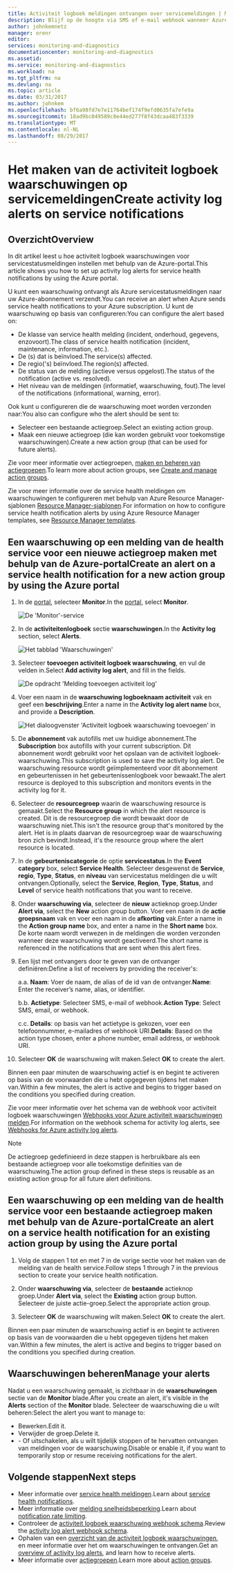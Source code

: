 ```yaml
---
title: Activiteit logboek meldingen ontvangen over servicemeldingen | Microsoft Docs
description: Blijf op de hoogte via SMS of e-mail webhook wanneer Azure service optreedt.
author: johnkemnetz
manager: orenr
editor: 
services: monitoring-and-diagnostics
documentationcenter: monitoring-and-diagnostics
ms.assetid: 
ms.service: monitoring-and-diagnostics
ms.workload: na
ms.tgt_pltfrm: na
ms.devlang: na
ms.topic: article
ms.date: 03/31/2017
ms.author: johnkem
ms.openlocfilehash: bf6a98fd7e7e11764bef174f9efd0635fa7efe9a
ms.sourcegitcommit: 18ad9bc049589c8e44ed277f8f43dcaa483f3339
ms.translationtype: MT
ms.contentlocale: nl-NL
ms.lasthandoff: 08/29/2017
---
```

# <a name="create-activity-log-alerts-on-service-notifications"></a><span data-ttu-id="68875-103">Het maken van de activiteit logboek waarschuwingen op servicemeldingen</span><span class="sxs-lookup"><span data-stu-id="68875-103">Create activity log alerts on service notifications</span></span>
## <a name="overview"></a><span data-ttu-id="68875-104">Overzicht</span><span class="sxs-lookup"><span data-stu-id="68875-104">Overview</span></span>
<span data-ttu-id="68875-105">In dit artikel leest u hoe activiteit logboek waarschuwingen voor servicestatusmeldingen instellen met behulp van de Azure-portal.</span><span class="sxs-lookup"><span data-stu-id="68875-105">This article shows you how to set up activity log alerts for service health notifications by using the Azure portal.</span></span>  

<span data-ttu-id="68875-106">U kunt een waarschuwing ontvangt als Azure servicestatusmeldingen naar uw Azure-abonnement verzendt.</span><span class="sxs-lookup"><span data-stu-id="68875-106">You can receive an alert when Azure sends service health notifications to your Azure subscription.</span></span> <span data-ttu-id="68875-107">U kunt de waarschuwing op basis van configureren:</span><span class="sxs-lookup"><span data-stu-id="68875-107">You can configure the alert based on:</span></span>

- <span data-ttu-id="68875-108">De klasse van service health melding (incident, onderhoud, gegevens, enzovoort).</span><span class="sxs-lookup"><span data-stu-id="68875-108">The class of service health notification (incident, maintenance, information, etc.).</span></span>
- <span data-ttu-id="68875-109">De (s) dat is beïnvloed.</span><span class="sxs-lookup"><span data-stu-id="68875-109">The service(s) affected.</span></span>
- <span data-ttu-id="68875-110">De regio('s) beïnvloed.</span><span class="sxs-lookup"><span data-stu-id="68875-110">The region(s) affected.</span></span>
- <span data-ttu-id="68875-111">De status van de melding (actieve versus opgelost).</span><span class="sxs-lookup"><span data-stu-id="68875-111">The status of the notification (active vs. resolved).</span></span>
- <span data-ttu-id="68875-112">Het niveau van de meldingen (informatief, waarschuwing, fout).</span><span class="sxs-lookup"><span data-stu-id="68875-112">The level of the notifications (informational, warning, error).</span></span>

<span data-ttu-id="68875-113">Ook kunt u configureren die de waarschuwing moet worden verzonden naar:</span><span class="sxs-lookup"><span data-stu-id="68875-113">You also can configure who the alert should be sent to:</span></span>

- <span data-ttu-id="68875-114">Selecteer een bestaande actiegroep.</span><span class="sxs-lookup"><span data-stu-id="68875-114">Select an existing action group.</span></span>
- <span data-ttu-id="68875-115">Maak een nieuwe actiegroep (die kan worden gebruikt voor toekomstige waarschuwingen).</span><span class="sxs-lookup"><span data-stu-id="68875-115">Create a new action group (that can be used for future alerts).</span></span>

<span data-ttu-id="68875-116">Zie voor meer informatie over actiegroepen, [maken en beheren van actiegroepen](monitoring-action-groups.md).</span><span class="sxs-lookup"><span data-stu-id="68875-116">To learn more about action groups, see [Create and manage action groups](monitoring-action-groups.md).</span></span>

<span data-ttu-id="68875-117">Zie voor meer informatie over de service health meldingen om waarschuwingen te configureren met behulp van Azure Resource Manager-sjablonen [Resource Manager-sjablonen](monitoring-create-activity-log-alerts-with-resource-manager-template.md).</span><span class="sxs-lookup"><span data-stu-id="68875-117">For information on how to configure service health notification alerts by using Azure Resource Manager templates, see [Resource Manager templates](monitoring-create-activity-log-alerts-with-resource-manager-template.md).</span></span>

## <a name="create-an-alert-on-a-service-health-notification-for-a-new-action-group-by-using-the-azure-portal"></a><span data-ttu-id="68875-118">Een waarschuwing op een melding van de health service voor een nieuwe actiegroep maken met behulp van de Azure-portal</span><span class="sxs-lookup"><span data-stu-id="68875-118">Create an alert on a service health notification for a new action group by using the Azure portal</span></span>
1. <span data-ttu-id="68875-119">In de [portal](https://portal.azure.com), selecteer **Monitor**.</span><span class="sxs-lookup"><span data-stu-id="68875-119">In the [portal](https://portal.azure.com), select **Monitor**.</span></span>

    ![De 'Monitor'-service](./media/monitoring-activity-log-alerts-on-service-notifications/home-monitor.png)

2. <span data-ttu-id="68875-121">In de **activiteitenlogboek** sectie **waarschuwingen**.</span><span class="sxs-lookup"><span data-stu-id="68875-121">In the **Activity log** section, select **Alerts**.</span></span>

    ![Het tabblad 'Waarschuwingen'](./media/monitoring-activity-log-alerts-on-service-notifications/alerts-blades.png)

3. <span data-ttu-id="68875-123">Selecteer **toevoegen activiteit logboek waarschuwing**, en vul de velden in.</span><span class="sxs-lookup"><span data-stu-id="68875-123">Select **Add activity log alert**, and fill in the fields.</span></span>

    ![De opdracht 'Melding toevoegen activiteit log'](./media/monitoring-activity-log-alerts-on-service-notifications/add-activity-log-alert.png)

4. <span data-ttu-id="68875-125">Voer een naam in de **waarschuwing logboeknaam activiteit** vak en geef een **beschrijving**.</span><span class="sxs-lookup"><span data-stu-id="68875-125">Enter a name in the **Activity log alert name** box, and provide a **Description**.</span></span>

    ![Het dialoogvenster 'Activiteit logboek waarschuwing toevoegen' in](./media/monitoring-activity-log-alerts-on-service-notifications/activity-log-alert-service-notification-new-action-group.png)

5. <span data-ttu-id="68875-127">De **abonnement** vak autofills met uw huidige abonnement.</span><span class="sxs-lookup"><span data-stu-id="68875-127">The **Subscription** box autofills with your current subscription.</span></span> <span data-ttu-id="68875-128">Dit abonnement wordt gebruikt voor het opslaan van de activiteit logboek-waarschuwing.</span><span class="sxs-lookup"><span data-stu-id="68875-128">This subscription is used to save the activity log alert.</span></span> <span data-ttu-id="68875-129">De waarschuwing resource wordt geïmplementeerd voor dit abonnement en gebeurtenissen in het gebeurtenissenlogboek voor bewaakt.</span><span class="sxs-lookup"><span data-stu-id="68875-129">The alert resource is deployed to this subscription and monitors events in the activity log for it.</span></span>

6. <span data-ttu-id="68875-130">Selecteer de **resourcegroep** waarin de waarschuwing resource is gemaakt.</span><span class="sxs-lookup"><span data-stu-id="68875-130">Select the **Resource group** in which the alert resource is created.</span></span> <span data-ttu-id="68875-131">Dit is de resourcegroep die wordt bewaakt door de waarschuwing niet.</span><span class="sxs-lookup"><span data-stu-id="68875-131">This isn't the resource group that's monitored by the alert.</span></span> <span data-ttu-id="68875-132">Het is in plaats daarvan de resourcegroep waar de waarschuwing bron zich bevindt.</span><span class="sxs-lookup"><span data-stu-id="68875-132">Instead, it's the resource group where the alert resource is located.</span></span>

7. <span data-ttu-id="68875-133">In de **gebeurteniscategorie** de optie **servicestatus**.</span><span class="sxs-lookup"><span data-stu-id="68875-133">In the **Event category** box, select **Service Health**.</span></span> <span data-ttu-id="68875-134">Selecteer desgewenst de **Service**, **regio**, **Type**, **Status**, en **niveau** van servicestatus meldingen die u wilt ontvangen.</span><span class="sxs-lookup"><span data-stu-id="68875-134">Optionally, select the **Service**, **Region**, **Type**, **Status**, and **Level** of service health notifications that you want to receive.</span></span>

8. <span data-ttu-id="68875-135">Onder **waarschuwing via**, selecteer de **nieuw** actieknop groep.</span><span class="sxs-lookup"><span data-stu-id="68875-135">Under **Alert via**, select the **New** action group button.</span></span> <span data-ttu-id="68875-136">Voer een naam in de **actie groepsnaam** vak en voer een naam in de **afkorting** vak.</span><span class="sxs-lookup"><span data-stu-id="68875-136">Enter a name in the **Action group name** box, and enter a name in the **Short name** box.</span></span> <span data-ttu-id="68875-137">De korte naam wordt verwezen in de meldingen die worden verzonden wanneer deze waarschuwing wordt geactiveerd.</span><span class="sxs-lookup"><span data-stu-id="68875-137">The short name is referenced in the notifications that are sent when this alert fires.</span></span>

9. <span data-ttu-id="68875-138">Een lijst met ontvangers door te geven van de ontvanger definiëren:</span><span class="sxs-lookup"><span data-stu-id="68875-138">Define a list of receivers by providing the receiver's:</span></span>

    <span data-ttu-id="68875-139">a.</span><span class="sxs-lookup"><span data-stu-id="68875-139">a.</span></span> <span data-ttu-id="68875-140">**Naam**: Voer de naam, de alias of de id van de ontvanger.</span><span class="sxs-lookup"><span data-stu-id="68875-140">**Name**: Enter the receiver’s name, alias, or identifier.</span></span>

    <span data-ttu-id="68875-141">b.</span><span class="sxs-lookup"><span data-stu-id="68875-141">b.</span></span> <span data-ttu-id="68875-142">**Actietype**: Selecteer SMS, e-mail of webhook.</span><span class="sxs-lookup"><span data-stu-id="68875-142">**Action Type**: Select SMS, email, or webhook.</span></span>

    <span data-ttu-id="68875-143">c.</span><span class="sxs-lookup"><span data-stu-id="68875-143">c.</span></span> <span data-ttu-id="68875-144">**Details**: op basis van het actietype is gekozen, voer een telefoonnummer, e-mailadres of webhook URI.</span><span class="sxs-lookup"><span data-stu-id="68875-144">**Details**: Based on the action type chosen, enter a phone number, email address, or webhook URI.</span></span>

10. <span data-ttu-id="68875-145">Selecteer **OK** de waarschuwing wilt maken.</span><span class="sxs-lookup"><span data-stu-id="68875-145">Select **OK** to create the alert.</span></span>

<span data-ttu-id="68875-146">Binnen een paar minuten de waarschuwing actief is en begint te activeren op basis van de voorwaarden die u hebt opgegeven tijdens het maken van.</span><span class="sxs-lookup"><span data-stu-id="68875-146">Within a few minutes, the alert is active and begins to trigger based on the conditions you specified during creation.</span></span>

<span data-ttu-id="68875-147">Zie voor meer informatie over het schema van de webhook voor activiteit logboek waarschuwingen [Webhooks voor Azure activiteit waarschuwingen melden](monitoring-activity-log-alerts-webhook.md).</span><span class="sxs-lookup"><span data-stu-id="68875-147">For information on the webhook schema for activity log alerts, see [Webhooks for Azure activity log alerts](monitoring-activity-log-alerts-webhook.md).</span></span>

>[!NOTE]
><span data-ttu-id="68875-148">De actiegroep gedefinieerd in deze stappen is herbruikbare als een bestaande actiegroep voor alle toekomstige definities van de waarschuwing.</span><span class="sxs-lookup"><span data-stu-id="68875-148">The action group defined in these steps is reusable as an existing action group for all future alert definitions.</span></span>
>
>

## <a name="create-an-alert-on-a-service-health-notification-for-an-existing-action-group-by-using-the-azure-portal"></a><span data-ttu-id="68875-149">Een waarschuwing op een melding van de health service voor een bestaande actiegroep maken met behulp van de Azure-portal</span><span class="sxs-lookup"><span data-stu-id="68875-149">Create an alert on a service health notification for an existing action group by using the Azure portal</span></span>

1. <span data-ttu-id="68875-150">Volg de stappen 1 tot en met 7 in de vorige sectie voor het maken van de melding van de health service.</span><span class="sxs-lookup"><span data-stu-id="68875-150">Follow steps 1 through 7 in the previous section to create your service health notification.</span></span> 

2. <span data-ttu-id="68875-151">Onder **waarschuwing via**, selecteer de **bestaande** actieknop groep.</span><span class="sxs-lookup"><span data-stu-id="68875-151">Under **Alert via**, select the **Existing** action group button.</span></span> <span data-ttu-id="68875-152">Selecteer de juiste actie-groep.</span><span class="sxs-lookup"><span data-stu-id="68875-152">Select the appropriate action group.</span></span>

3. <span data-ttu-id="68875-153">Selecteer **OK** de waarschuwing wilt maken.</span><span class="sxs-lookup"><span data-stu-id="68875-153">Select **OK** to create the alert.</span></span>

<span data-ttu-id="68875-154">Binnen een paar minuten de waarschuwing actief is en begint te activeren op basis van de voorwaarden die u hebt opgegeven tijdens het maken van.</span><span class="sxs-lookup"><span data-stu-id="68875-154">Within a few minutes, the alert is active and begins to trigger based on the conditions you specified during creation.</span></span>

## <a name="manage-your-alerts"></a><span data-ttu-id="68875-155">Waarschuwingen beheren</span><span class="sxs-lookup"><span data-stu-id="68875-155">Manage your alerts</span></span>

<span data-ttu-id="68875-156">Nadat u een waarschuwing gemaakt, is zichtbaar in de **waarschuwingen** sectie van de **Monitor** blade.</span><span class="sxs-lookup"><span data-stu-id="68875-156">After you create an alert, it's visible in the **Alerts** section of the **Monitor** blade.</span></span> <span data-ttu-id="68875-157">Selecteer de waarschuwing die u wilt beheren:</span><span class="sxs-lookup"><span data-stu-id="68875-157">Select the alert you want to manage to:</span></span>

* <span data-ttu-id="68875-158">Bewerken.</span><span class="sxs-lookup"><span data-stu-id="68875-158">Edit it.</span></span>
* <span data-ttu-id="68875-159">Verwijder de groep.</span><span class="sxs-lookup"><span data-stu-id="68875-159">Delete it.</span></span>
* <span data-ttu-id="68875-160">- Of uitschakelen, als u wilt tijdelijk stoppen of te hervatten ontvangen van meldingen voor de waarschuwing.</span><span class="sxs-lookup"><span data-stu-id="68875-160">Disable or enable it, if you want to temporarily stop or resume receiving notifications for the alert.</span></span>

## <a name="next-steps"></a><span data-ttu-id="68875-161">Volgende stappen</span><span class="sxs-lookup"><span data-stu-id="68875-161">Next steps</span></span>
- <span data-ttu-id="68875-162">Meer informatie over [service health meldingen](monitoring-service-notifications.md).</span><span class="sxs-lookup"><span data-stu-id="68875-162">Learn about [service health notifications](monitoring-service-notifications.md).</span></span>
- <span data-ttu-id="68875-163">Meer informatie over [melding snelheidsbeperking](monitoring-alerts-rate-limiting.md).</span><span class="sxs-lookup"><span data-stu-id="68875-163">Learn about [notification rate limiting](monitoring-alerts-rate-limiting.md).</span></span>
- <span data-ttu-id="68875-164">Controleer de [activiteit logboek waarschuwing webhook schema](monitoring-activity-log-alerts-webhook.md).</span><span class="sxs-lookup"><span data-stu-id="68875-164">Review the [activity log alert webhook schema](monitoring-activity-log-alerts-webhook.md).</span></span>
- <span data-ttu-id="68875-165">Ophalen van een [overzicht van de activiteit logboek waarschuwingen](monitoring-overview-alerts.md), en meer informatie over het om waarschuwingen te ontvangen.</span><span class="sxs-lookup"><span data-stu-id="68875-165">Get an [overview of activity log alerts](monitoring-overview-alerts.md), and learn how to receive alerts.</span></span> 
- <span data-ttu-id="68875-166">Meer informatie over [actiegroepen](monitoring-action-groups.md).</span><span class="sxs-lookup"><span data-stu-id="68875-166">Learn more about [action groups](monitoring-action-groups.md).</span></span>
